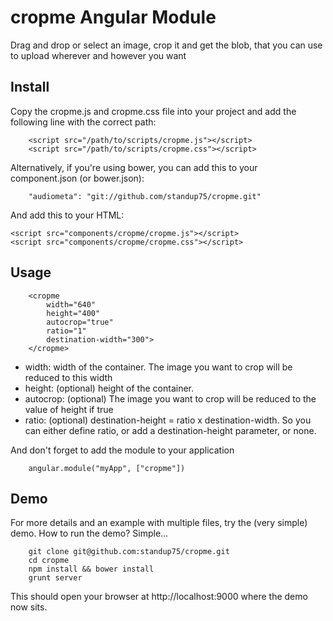 cropme Angular Module
========================

Drag and drop or select an image, crop it and get the blob, that you can use to upload wherever and however you want

Install
-------

Copy the cropme.js and cropme.css file into your project and add the following line with the correct path:

		<script src="/path/to/scripts/cropme.js"></script>
		<script src="/path/to/scripts/cropme.css"></script>


Alternatively, if you're using bower, you can add this to your component.json (or bower.json):

		"audiometa": "git://github.com/standup75/cropme.git"

And add this to your HTML:

    <script src="components/cropme/cropme.js"></script>
    <script src="components/cropme/cropme.css"></script>


Usage
-----
		<cropme
			width="640"
			height="400"
			autocrop="true"
			ratio="1"
			destination-width="300">
		</cropme>

- width: width of the container. The image you want to crop will be reduced to this width
- height: (optional) height of the container.
- autocrop: (optional) The image you want to crop will be reduced to the value of height if true
- ratio: (optional) destination-height = ratio x destination-width. So you can either define ratio, or add a destination-height parameter, or none.

And don't forget to add the module to your application

		angular.module("myApp", ["cropme"])

Demo
----

For more details and an example with multiple files, try the (very simple) demo. How to run the demo? Simple...

		git clone git@github.com:standup75/cropme.git
		cd cropme
		npm install && bower install
		grunt server

This should open your browser at http://localhost:9000 where the demo now sits.
